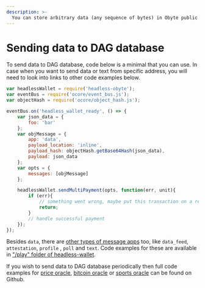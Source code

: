```yaml
---
description: >-
  You can store arbitrary data (any sequence of bytes) in Obyte public DAG. Some special types of data also supported, like 'text', 'profile', 'poll', etc.
---
```


# Sending data to DAG database

To send data to DAG database, code below is a minimal that you can use. In case when you want to send data or text from specific address, you will need to look into links to other code examples below.

```javascript
var headlessWallet = require('headless-obyte');
var eventBus = require('ocore/event_bus.js');
var objectHash = require('ocore/object_hash.js');

eventBus.on('headless_wallet_ready', () => {
	var json_data = {
		foo: 'bar'
	};
	var objMessage = {
		app: 'data',
		payload_location: 'inline',
		payload_hash: objectHash.getBase64Hash(json_data),
		payload: json_data
	};
	var opts = {
		messages: [objMessage]
	};

	​headlessWallet.sendMultiPayment(opts, function(err, unit){
		if (err){
			// something went wrong, maybe put this transaction on a retry queue
			return;
		}
		// handle successful payment
	});
});
```

Besides `data`, there are [other types of message apps](https://github.com/byteball/byteballcore/blob/master/writer.js) too, like `data_feed`, `attestation`, `profile` , `poll` and `text`. Code examples for these are available in ["/play" folder of headless-wallet](https://github.com/byteball/headless-byteball/tree/master/play).

If you wish to send data to DAG database periodically then full code examples for [price oracle](https://github.com/byteball/byteball-data-feed), [bitcoin oracle](https://github.com/byteball/btc-oracle) or [sports oracle](https://github.com/byteball/sports-oracle) can be found on Github.